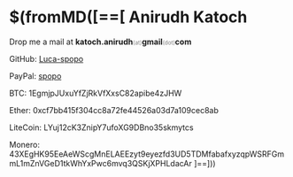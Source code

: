 $(fromMD([==[
Anirudh Katoch
==============
Drop me a mail at **katoch.anirudh**<small style="font-size: 10; color : #818181">(at)</small>**gmail**<small style="font-size: 10; color : #818181">(dot)</small>**com**  

GitHub: [Luca-spopo](https://www.github.com/Luca-spopo)

PayPal: [spopo](https://www.paypal.me/spopo)

BTC: 1EgmjpJUxuYfZjRkVfXxsC82apibe4zJHW

Ether: 0xcf7bb415f304cc8a72fe44526a03d7a109cec8ab

LiteCoin: LYuj12cK3ZnipY7ufoXG9DBno35skmytcs

Monero: 43XEgHK95EeAeWScgMnELAEEzyt9eyezfd3UD5TDMfabafxyzqpWSRFGmmL1mZnVGeD1tkWhYxPwc6mvq3QSKjXPHLdacAr
]==]))